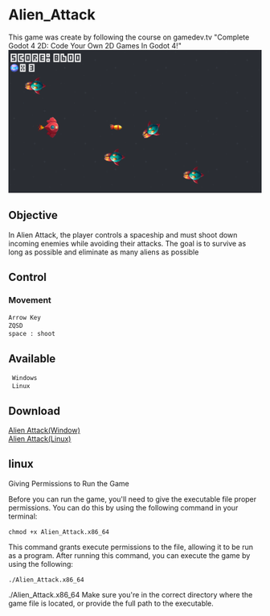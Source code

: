 # Alien_Attack

   This game was create by following the course on gamedev.tv "Complete Godot 4 2D: Code Your Own 2D Games In Godot 4!"
    ![Image](image/game.png)

## Objective 
    
   In Alien Attack, the player controls a spaceship and must shoot down incoming enemies while avoiding their attacks. The goal is to survive as long as possible and eliminate as many aliens as possible

## Control 

### Movement 
    Arrow Key
    ZQSD
    space : shoot

## Available 
     Windows
     Linux

## Download

[Alien Attack(Window)](https://github.com/Elkantar/Alien_Attack/releases/download/Alien_Attack_1.0/Alien_Attack_Windows.zip)   
   [Alien Attack(Linux)](https://github.com/Elkantar/Alien_Attack/releases/download/Alien_Attack_1.0/Alien_Attack_Linux.zip)

## linux 
Giving Permissions to Run the Game

Before you can run the game, you'll need to give the executable file proper permissions. You can do this by using the following command in your terminal:
````
chmod +x Alien_Attack.x86_64
````
This command grants execute permissions to the file, allowing it to be run as a program. After running this command, you can execute the game by using the following:
````
./Alien_Attack.x86_64
````
./Alien_Attack.x86_64
Make sure you're in the correct directory where the game file is located, or provide the full path to the executable.